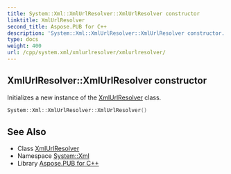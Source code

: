 ```yaml
---
title: System::Xml::XmlUrlResolver::XmlUrlResolver constructor
linktitle: XmlUrlResolver
second_title: Aspose.PUB for C++
description: 'System::Xml::XmlUrlResolver::XmlUrlResolver constructor. Initializes a new instance of the XmlUrlResolver class in C++.'
type: docs
weight: 400
url: /cpp/system.xml/xmlurlresolver/xmlurlresolver/
---
```

## XmlUrlResolver::XmlUrlResolver constructor


Initializes a new instance of the [XmlUrlResolver](../) class.

```cpp
System::Xml::XmlUrlResolver::XmlUrlResolver()
```

## See Also

* Class [XmlUrlResolver](../)
* Namespace [System::Xml](../../)
* Library [Aspose.PUB for C++](../../../)
